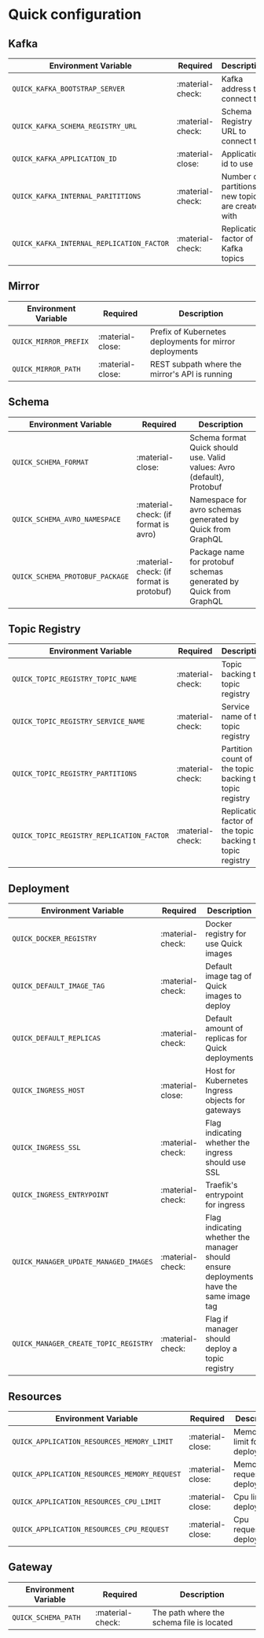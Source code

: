 # Quick configuration

## Kafka

| Environment Variable                      | Required         | Description                                      |
| ----------------------------------------- | ---------------- | ------------------------------------------------ |
| `QUICK_KAFKA_BOOTSTRAP_SERVER`            | :material-check: | Kafka address to connect to                      |
| `QUICK_KAFKA_SCHEMA_REGISTRY_URL`         | :material-check: | Schema Registry URL to connect to                |
| `QUICK_KAFKA_APPLICATION_ID`              | :material-close: | Application id to use                            |
| `QUICK_KAFKA_INTERNAL_PARITITIONS`        | :material-check: | Number of partitions new topics are created with |
| `QUICK_KAFKA_INTERNAL_REPLICATION_FACTOR` | :material-check: | Replication factor of Kafka topics               |

## Mirror

| Environment Variable  | Required         | Description                                             |
| --------------------- | ---------------- | ------------------------------------------------------- |
| `QUICK_MIRROR_PREFIX` | :material-close: | Prefix of Kubernetes deployments for mirror deployments |
| `QUICK_MIRROR_PATH`   | :material-close: | REST subpath where the mirror's API is running          |


## Schema

| Environment Variable            | Required                                 | Description                                                            |
|---------------------------------|------------------------------------------|------------------------------------------------------------------------|
| `QUICK_SCHEMA_FORMAT`           | :material-close:                         | Schema format Quick should use. Valid values: Avro (default), Protobuf |
| `QUICK_SCHEMA_AVRO_NAMESPACE`   | :material-check: (if format is avro)     | Namespace for avro schemas generated by Quick from GraphQL             |
| `QUICK_SCHEMA_PROTOBUF_PACKAGE` | :material-check: (if format is protobuf) | Package name for protobuf schemas generated by Quick from GraphQL      |

## Topic Registry

| Environment Variable                      | Required         | Description                                                |
| ----------------------------------------- | ---------------- | ---------------------------------------------------------- |
| `QUICK_TOPIC_REGISTRY_TOPIC_NAME`         | :material-check: | Topic backing the topic registry                           |
| `QUICK_TOPIC_REGISTRY_SERVICE_NAME`       | :material-check: | Service name of the topic registry                         |
| `QUICK_TOPIC_REGISTRY_PARTITIONS`         | :material-check: | Partition count of the topic backing the topic registry    |
| `QUICK_TOPIC_REGISTRY_REPLICATION_FACTOR` | :material-check: | Replication factor of the topic backing the topic registry |


## Deployment

| Environment Variable                  | Required         | Description                                                                           |
| ------------------------------------- | ---------------- | ------------------------------------------------------------------------------------- |
| `QUICK_DOCKER_REGISTRY`               | :material-check: | Docker registry for use Quick images                                                  |
| `QUICK_DEFAULT_IMAGE_TAG`             | :material-check: | Default image tag of Quick images to deploy                                           |
| `QUICK_DEFAULT_REPLICAS`              | :material-check: | Default amount of replicas for Quick deployments                                      |
| `QUICK_INGRESS_HOST`                  | :material-close: | Host for Kubernetes Ingress objects for gateways                                      |
| `QUICK_INGRESS_SSL`                   | :material-check: | Flag indicating whether the ingress should use SSL                                    |
| `QUICK_INGRESS_ENTRYPOINT`            | :material-check: | Traefik's entrypoint for ingress                                                      |
| `QUICK_MANAGER_UPDATE_MANAGED_IMAGES` | :material-check: | Flag indicating whether the manager should ensure deployments have the same image tag |
| `QUICK_MANAGER_CREATE_TOPIC_REGISTRY` | :material-check: | Flag if manager should deploy a topic registry                                        |

## Resources

| Environment Variable                         | Required         | Description                    |
| -------------------------------------------- | ---------------- | ------------------------------ |
| `QUICK_APPLICATION_RESOURCES_MEMORY_LIMIT`   | :material-close: | Memory limit for deployments   |
| `QUICK_APPLICATION_RESOURCES_MEMORY_REQUEST` | :material-close: | Memory request for deployments |
| `QUICK_APPLICATION_RESOURCES_CPU_LIMIT`      | :material-close: | Cpu limit for deployments      |
| `QUICK_APPLICATION_RESOURCES_CPU_REQUEST`    | :material-close: | Cpu requests for deployments   |

## Gateway

| Environment Variable | Required         | Description                               |
| -------------------- | ---------------- | ----------------------------------------- |
| `QUICK_SCHEMA_PATH`  | :material-check: | The path where the schema file is located |
